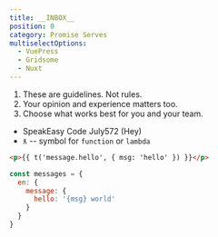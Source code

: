 ```yaml
---
title: __INBOX__
position: 0
category: Promise Serves
multiselectOptions:
  - VuePress
  - Gridsome
  - Nuxt
---
```


1. These are guidelines. Not rules.
2. Your opinion and experience matters too.
3. Choose what works best for you and your team.

- SpeakEasy Code July572 (Hey)
- `ƛ` -- symbol for `function` or `lambda`

```html
<p>{{ t('message.hello', { msg: 'hello' }) }}</p>
```

```js
const messages = {
  en: {
    message: {
      hello: '{msg} world'
    }
  }
}
```
